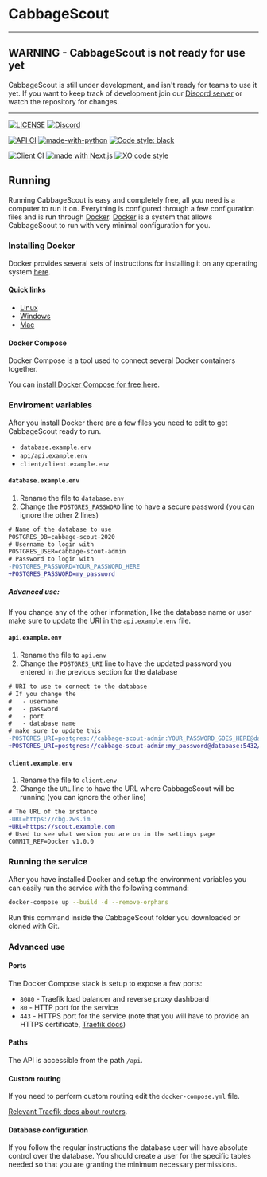 # CabbageScout

---

## WARNING - CabbageScout is not ready for use yet

CabbageScout is still under development, and isn't ready for teams to use it yet.
If you want to keep track of development join our [Discord server](https://discord.gg/dcrVQmQ) or watch the repository for changes.

---

[![LICENSE](https://img.shields.io/github/license/CabbageAlliance/CabbageScout?&style=flat)](https://github.com/CabbageAlliance/CabbageScout/blob/master/LICENSE)
[![Discord](https://img.shields.io/discord/676130006124068878?color=%237289DA&logo=discord)](https://discord.gg/dcrVQmQ)

[![API CI](https://github.com/CabbageAlliance/CabbageScout/workflows/API%20CI/badge.svg)](https://github.com/CabbageAlliance/CabbageScout/actions?query=workflow%3A%API+CI%22)
[![made-with-python](https://img.shields.io/badge/made%20with-Python-1f425f.svg?logo=python)](https://www.python.org/)
[![Code style: black](https://img.shields.io/badge/code%20style-black-000000.svg)](https://github.com/psf/black)

[![Client CI](https://github.com/CabbageAlliance/CabbageScout/workflows/Client%20CI/badge.svg)](https://github.com/CabbageAlliance/CabbageScout/actions?query=workflow%3A%22Client+CI%22)
[![made with Next.js](https://img.shields.io/badge/made%20with-Next.js-000?logo=Next.js)](https://nextjs.org/)
[![XO code style](https://img.shields.io/badge/code_style-XO-5ed9c7.svg)](https://github.com/xojs/xo)

## Running

Running CabbageScout is easy and completely free, all you need is a computer to run it on.
Everything is configured through a few configuration files and is run through [Docker](https://www.docker.com/).
[Docker](https://www.docker.com/) is a system that allows CabbageScout to run with very minimal configuration for you.

### Installing Docker

Docker provides several sets of instructions for installing it on any operating system [here](https://docs.docker.com/get-docker/).

#### Quick links

- [Linux](https://docs.docker.com/install/linux/docker-ce/ubuntu/)
- [Windows](https://docs.docker.com/docker-for-windows/install/)
- [Mac](https://docs.docker.com/docker-for-mac/install/)

#### Docker Compose

Docker Compose is a tool used to connect several Docker containers together.

You can [install Docker Compose for free here](https://docs.docker.com/compose/install/).

### Enviroment variables

After you install Docker there are a few files you need to edit to get CabbageScout ready to run.

- `database.example.env`
- `api/api.example.env`
- `client/client.example.env`

#### `database.example.env`

1. Rename the file to `database.env`
2. Change the `POSTGRES_PASSWORD` line to have a secure password (you can ignore the other 2 lines)

```diff
# Name of the database to use
POSTGRES_DB=cabbage-scout-2020
# Username to login with
POSTGRES_USER=cabbage-scout-admin
# Password to login with
-POSTGRES_PASSWORD=YOUR_PASSWORD_HERE
+POSTGRES_PASSWORD=my_password
```

##### Advanced use:

If you change any of the other information, like the database name or user make sure to update the URI in the `api.example.env` file.

#### `api.example.env`

1. Rename the file to `api.env`
2. Change the `POSTGRES_URI` line to have the updated password you entered in the previous section for the database

```diff
# URI to use to connect to the database
# If you change the
#   - username
#   - password
#   - port
#   - database name
# make sure to update this
-POSTGRES_URI=postgres://cabbage-scout-admin:YOUR_PASSWORD_GOES_HERE@database:5432/cabbage-scout-2020
+POSTGRES_URI=postgres://cabbage-scout-admin:my_password@database:5432/cabbage-scout-2020
```

#### `client.example.env`

1. Rename the file to `client.env`
2. Change the `URL` line to have the URL where CabbageScout will be running (you can ignore the other line)

```diff
# The URL of the instance
-URL=https://cbg.zws.im
+URL=https://scout.example.com
# Used to see what version you are on in the settings page
COMMIT_REF=Docker v1.0.0
```

### Running the service

After you have installed Docker and setup the environment variables you can easily run the service with the following command:

```sh
docker-compose up --build -d --remove-orphans
```

Run this command inside the CabbageScout folder you downloaded or cloned with Git.

### Advanced use

#### Ports

The Docker Compose stack is setup to expose a few ports:

- `8080` - Traefik load balancer and reverse proxy dashboard
- `80` - HTTP port for the service
- `443` - HTTPS port for the service (note that you will have to provide an HTTPS certificate, [Traefik docs](https://docs.traefik.io/https/overview/))

#### Paths

The API is accessible from the path `/api`.

#### Custom routing

If you need to perform custom routing edit the `docker-compose.yml` file.

[Relevant Traefik docs about routers](https://docs.traefik.io/routing/routers/).

#### Database configuration

If you follow the regular instructions the database user will have absolute control over the database.
You should create a user for the specific tables needed so that you are granting the minimum necessary permissions.
